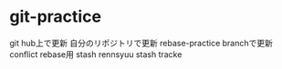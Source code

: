 # git-practice
git hub上で更新
自分のリポジトリで更新
rebase-practice branchで更新　conflict
rebase用
stash rennsyuu
stash tracke